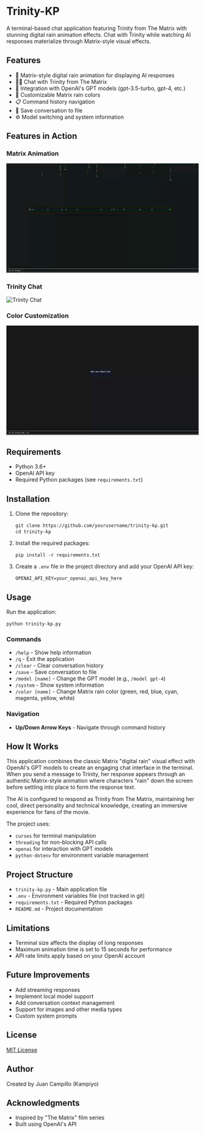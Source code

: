 # Trinity-KP

A terminal-based chat application featuring Trinity from The Matrix with stunning digital rain animation effects. Chat with Trinity while watching AI responses materialize through Matrix-style visual effects.

## Features

- 🔄 Matrix-style digital rain animation for displaying AI responses
- 👩‍💻 Chat with Trinity from The Matrix
- 🤖 Integration with OpenAI's GPT models (gpt-3.5-turbo, gpt-4, etc.)
- 🎨 Customizable Matrix rain colors
- 📋 Command history navigation
- 💾 Save conversation to file
- ⚙️ Model switching and system information

## Features in Action

### Matrix Animation
![Matrix Animation](assets/demo.gif)

### Trinity Chat
![Trinity Chat](assets/screenshot.png)

### Color Customization
![Color Options](assets/demo2.gif)


## Requirements

- Python 3.6+
- OpenAI API key
- Required Python packages (see `requirements.txt`)

## Installation

1. Clone the repository:
   ```
   git clone https://github.com/yourusername/trinity-kp.git
   cd trinity-kp
   ```

2. Install the required packages:
   ```
   pip install -r requirements.txt
   ```

3. Create a `.env` file in the project directory and add your OpenAI API key:
   ```
   OPENAI_API_KEY=your_openai_api_key_here
   ```

## Usage

Run the application:
```
python trinity-kp.py
```

### Commands

- `/help` - Show help information
- `/q` - Exit the application
- `/clear` - Clear conversation history
- `/save` - Save conversation to file
- `/model [name]` - Change the GPT model (e.g., `/model gpt-4`)
- `/system` - Show system information
- `/color [name]` - Change Matrix rain color (green, red, blue, cyan, magenta, yellow, white)

### Navigation

- **Up/Down Arrow Keys** - Navigate through command history

## How It Works

This application combines the classic Matrix "digital rain" visual effect with OpenAI's GPT models to create an engaging chat interface in the terminal. When you send a message to Trinity, her response appears through an authentic Matrix-style animation where characters "rain" down the screen before settling into place to form the response text.

The AI is configured to respond as Trinity from The Matrix, maintaining her cool, direct personality and technical knowledge, creating an immersive experience for fans of the movie.

The project uses:
- `curses` for terminal manipulation
- `threading` for non-blocking API calls
- `openai` for interaction with GPT models
- `python-dotenv` for environment variable management

## Project Structure

- `trinity-kp.py` - Main application file
- `.env` - Environment variables file (not tracked in git)
- `requirements.txt` - Required Python packages
- `README.md` - Project documentation

## Limitations

- Terminal size affects the display of long responses
- Maximum animation time is set to 15 seconds for performance
- API rate limits apply based on your OpenAI account

## Future Improvements

- Add streaming responses
- Implement local model support
- Add conversation context management
- Support for images and other media types
- Custom system prompts

## License

[MIT License](LICENSE)

## Author

Created by Juan Campillo (Kampiyo)

## Acknowledgments

- Inspired by "The Matrix" film series
- Built using OpenAI's API
